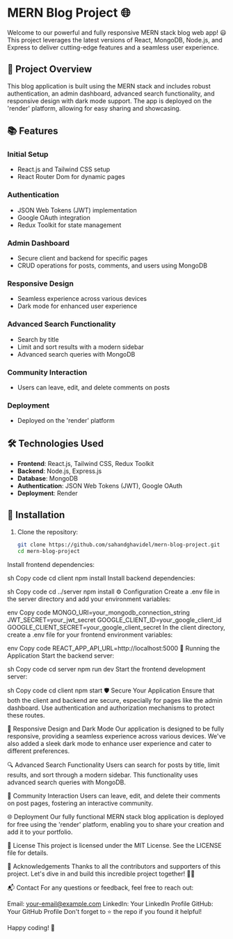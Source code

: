 # MERN Blog Project 🌐

Welcome to our powerful and fully responsive MERN stack blog web app! 😃 This project leverages the latest versions of React, MongoDB, Node.js, and Express to deliver cutting-edge features and a seamless user experience.

## 🚀 Project Overview

This blog application is built using the MERN stack and includes robust authentication, an admin dashboard, advanced search functionality, and responsive design with dark mode support. The app is deployed on the 'render' platform, allowing for easy sharing and showcasing.

## 📚 Features

### Initial Setup
- React.js and Tailwind CSS setup
- React Router Dom for dynamic pages

### Authentication
- JSON Web Tokens (JWT) implementation
- Google OAuth integration
- Redux Toolkit for state management

### Admin Dashboard
- Secure client and backend for specific pages
- CRUD operations for posts, comments, and users using MongoDB

### Responsive Design
- Seamless experience across various devices
- Dark mode for enhanced user experience

### Advanced Search Functionality
- Search by title
- Limit and sort results with a modern sidebar
- Advanced search queries with MongoDB

### Community Interaction
- Users can leave, edit, and delete comments on posts

### Deployment
- Deployed on the 'render' platform

## 🛠 Technologies Used
- **Frontend**: React.js, Tailwind CSS, Redux Toolkit
- **Backend**: Node.js, Express.js
- **Database**: MongoDB
- **Authentication**: JSON Web Tokens (JWT), Google OAuth
- **Deployment**: Render

## 🔧 Installation

1. Clone the repository:
   ```sh
   git clone https://github.com/sahandghavidel/mern-blog-project.git
   cd mern-blog-project
Install frontend dependencies:

sh
Copy code
cd client
npm install
Install backend dependencies:

sh
Copy code
cd ../server
npm install
⚙️ Configuration
Create a .env file in the server directory and add your environment variables:

env
Copy code
MONGO_URI=your_mongodb_connection_string
JWT_SECRET=your_jwt_secret
GOOGLE_CLIENT_ID=your_google_client_id
GOOGLE_CLIENT_SECRET=your_google_client_secret
In the client directory, create a .env file for your frontend environment variables:

env
Copy code
REACT_APP_API_URL=http://localhost:5000
🚀 Running the Application
Start the backend server:

sh
Copy code
cd server
npm run dev
Start the frontend development server:

sh
Copy code
cd client
npm start
🛡️ Secure Your Application
Ensure that both the client and backend are secure, especially for pages like the admin dashboard. Use authentication and authorization mechanisms to protect these routes.

🎨 Responsive Design and Dark Mode
Our application is designed to be fully responsive, providing a seamless experience across various devices. We've also added a sleek dark mode to enhance user experience and cater to different preferences.

🔍 Advanced Search Functionality
Users can search for posts by title, limit results, and sort through a modern sidebar. This functionality uses advanced search queries with MongoDB.

💬 Community Interaction
Users can leave, edit, and delete their comments on post pages, fostering an interactive community.

🌐 Deployment
Our fully functional MERN stack blog application is deployed for free using the 'render' platform, enabling you to share your creation and add it to your portfolio.

📝 License
This project is licensed under the MIT License. See the LICENSE file for details.

👏 Acknowledgements
Thanks to all the contributors and supporters of this project. Let's dive in and build this incredible project together! 🚀✨

📬 Contact
For any questions or feedback, feel free to reach out:

Email: your-email@example.com
LinkedIn: Your LinkedIn Profile
GitHub: Your GitHub Profile
Don't forget to ⭐ the repo if you found it helpful!

Happy coding! 🚀
